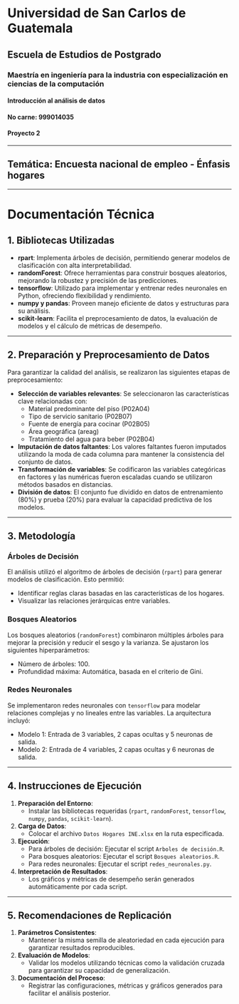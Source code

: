 # Universidad de San Carlos de Guatemala
## Escuela de Estudios de Postgrado
### Maestría en ingeniería para la industria con especialización en ciencias de la computación
#### Introducción al análisis de datos
#### No carne: 999014035
#### Proyecto 2

---

## Temática: Encuesta nacional de empleo - Énfasis hogares

---

# Documentación Técnica

## 1. Bibliotecas Utilizadas

- **rpart**: Implementa árboles de decisión, permitiendo generar modelos de clasificación con alta interpretabilidad.
- **randomForest**: Ofrece herramientas para construir bosques aleatorios, mejorando la robustez y precisión de las predicciones.
- **tensorflow**: Utilizado para implementar y entrenar redes neuronales en Python, ofreciendo flexibilidad y rendimiento.
- **numpy y pandas**: Proveen manejo eficiente de datos y estructuras para su análisis.
- **scikit-learn**: Facilita el preprocesamiento de datos, la evaluación de modelos y el cálculo de métricas de desempeño.

---

## 2. Preparación y Preprocesamiento de Datos

Para garantizar la calidad del análisis, se realizaron las siguientes etapas de preprocesamiento:

- **Selección de variables relevantes**: Se seleccionaron las características clave relacionadas con:
  - Material predominante del piso (P02A04)
  - Tipo de servicio sanitario (P02B07)
  - Fuente de energía para cocinar (P02B05)
  - Área geográfica (areag)
  - Tratamiento del agua para beber (P02B04)
- **Imputación de datos faltantes**: Los valores faltantes fueron imputados utilizando la moda de cada columna para mantener la consistencia del conjunto de datos.
- **Transformación de variables**: Se codificaron las variables categóricas en factores y las numéricas fueron escaladas cuando se utilizaron métodos basados en distancias.
- **División de datos**: El conjunto fue dividido en datos de entrenamiento (80%) y prueba (20%) para evaluar la capacidad predictiva de los modelos.

---

## 3. Metodología

### Árboles de Decisión
El análisis utilizó el algoritmo de árboles de decisión (`rpart`) para generar modelos de clasificación. Esto permitió:
- Identificar reglas claras basadas en las características de los hogares.
- Visualizar las relaciones jerárquicas entre variables.

### Bosques Aleatorios
Los bosques aleatorios (`randomForest`) combinaron múltiples árboles para mejorar la precisión y reducir el sesgo y la varianza. Se ajustaron los siguientes hiperparámetros:
- Número de árboles: 100.
- Profundidad máxima: Automática, basada en el criterio de Gini.

### Redes Neuronales
Se implementaron redes neuronales con `tensorflow` para modelar relaciones complejas y no lineales entre las variables. La arquitectura incluyó:
- Modelo 1: Entrada de 3 variables, 2 capas ocultas y 5 neuronas de salida.
- Modelo 2: Entrada de 4 variables, 2 capas ocultas y 6 neuronas de salida.

---

## 4. Instrucciones de Ejecución

1. **Preparación del Entorno**:
   - Instalar las bibliotecas requeridas (`rpart`, `randomForest`, `tensorflow`, `numpy`, `pandas`, `scikit-learn`).
2. **Carga de Datos**:
   - Colocar el archivo `Datos Hogares INE.xlsx` en la ruta especificada.
3. **Ejecución**:
   - Para árboles de decisión: Ejecutar el script `Arboles de decisión.R`.
   - Para bosques aleatorios: Ejecutar el script `Bosques aleatorios.R`.
   - Para redes neuronales: Ejecutar el script `redes_neuronales.py`.
4. **Interpretación de Resultados**:
   - Los gráficos y métricas de desempeño serán generados automáticamente por cada script.

---

## 5. Recomendaciones de Replicación

1. **Parámetros Consistentes**:
   - Mantener la misma semilla de aleatoriedad en cada ejecución para garantizar resultados reproducibles.
2. **Evaluación de Modelos**:
   - Validar los modelos utilizando técnicas como la validación cruzada para garantizar su capacidad de generalización.
3. **Documentación del Proceso**:
   - Registrar las configuraciones, métricas y gráficos generados para facilitar el análisis posterior.